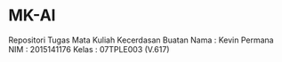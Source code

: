 # MK-Al
Repositori Tugas Mata Kuliah Kecerdasan Buatan  Nama : Kevin Permana  NIM : 2015141176  Kelas : 07TPLE003 (V.617)

